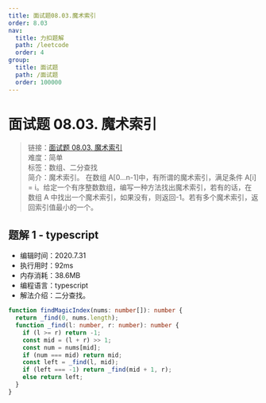 ```yaml
---
title: 面试题08.03.魔术索引
order: 8.03
nav:
  title: 力扣题解
  path: /leetcode
  order: 4
group:
  title: 面试题
  path: /面试题
  order: 100000
---
```


# 面试题 08.03. 魔术索引

> 链接：[面试题 08.03. 魔术索引](https://leetcode-cn.com/problems/magic-index-lcci/)  
> 难度：简单  
> 标签：数组、二分查找  
> 简介：魔术索引。 在数组 A[0...n-1]中，有所谓的魔术索引，满足条件 A[i] = i。给定一个有序整数数组，编写一种方法找出魔术索引，若有的话，在数组 A 中找出一个魔术索引，如果没有，则返回-1。若有多个魔术索引，返回索引值最小的一个。

## 题解 1 - typescript

- 编辑时间：2020.7.31
- 执行用时：92ms
- 内存消耗：38.6MB
- 编程语言：typescript
- 解法介绍：二分查找。

```typescript
function findMagicIndex(nums: number[]): number {
  return _find(0, nums.length);
  function _find(l: number, r: number): number {
    if (l >= r) return -1;
    const mid = (l + r) >> 1;
    const num = nums[mid];
    if (num === mid) return mid;
    const left = _find(l, mid);
    if (left === -1) return _find(mid + 1, r);
    else return left;
  }
}
```
